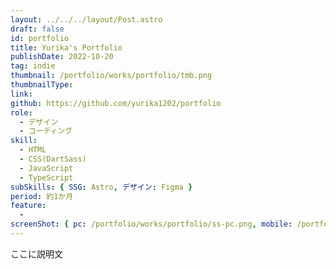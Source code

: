 ```yaml
---
layout: ../../../layout/Post.astro
draft: false
id: portfolio
title: Yurika's Portfolio
publishDate: 2022-10-20
tag: indie
thumbnail: /portfolio/works/portfolio/tmb.png
thumbnailType:
link:
github: https://github.com/yurika1202/portfolio
role:
  - デザイン
  - コーディング
skill:
  - HTML
  - CSS(DartSass)
  - JavaScript
  - TypeScript
subSkills: { SSG: Astro, デザイン: Figma }
period: 約1か月
feature:
  -
screenShot: { pc: /portfolio/works/portfolio/ss-pc.png, mobile: /portfolio/works/yurilog/ss-mobile.png }
---
```


ここに説明文
